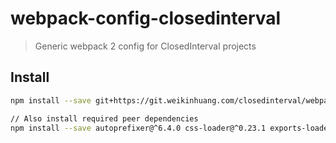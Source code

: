 # webpack-config-closedinterval

> Generic webpack 2 config for ClosedInterval projects

## Install

```sh
npm install --save git+https://git.weikinhuang.com/closedinterval/webpack-config.git
```

```sh
// Also install required peer dependencies
npm install --save autoprefixer@^6.4.0 css-loader@^0.23.1 exports-loader@^0.6.3 favicons-webpack-plugin@0.0.6 file-loader@^0.9.0 html-loader@^0.4.3 html-webpack-plugin@^2.21.0 image-webpack-loader@^2.0.0 import-glob-loader@^1.1.0 imports-loader@^0.6.5 json-loader@^0.5.4 node-sass@^3.8.0 postcss-loader@^0.9.1 raw-loader@^0.5.1 sass-loader@^4.0.0 style-loader@^0.13.1 svgo-loader@^1.1.0 unused-files-webpack-plugin@^2.0.4 url-loader@^0.5.7 webpack@^2.1.0-beta.20 webpack-subresource-integrity@0.5.0 worker-loader@^0.7.0 
```
